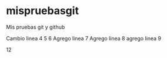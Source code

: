 # mispruebasgit
Mis pruebas git y github

Cambio linea 4
5
6
Agrego linea 7
Agrego linea 8
agrego linea 9


12